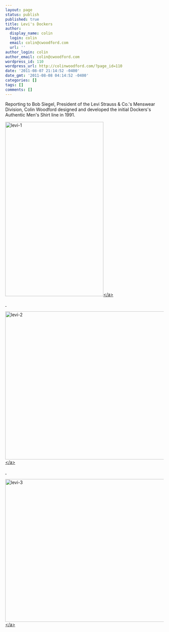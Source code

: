 ```yaml
---
layout: page
status: publish
published: true
title: Levi's Dockers
author:
  display_name: colin
  login: colin
  email: colin@cwoodford.com
  url: ''
author_login: colin
author_email: colin@cwoodford.com
wordpress_id: 110
wordpress_url: http://colinwoodford.com/?page_id=110
date: '2011-08-07 21:14:52 -0400'
date_gmt: '2011-08-08 04:14:52 -0400'
categories: []
tags: []
comments: []
---
```

<p>Reporting to Bob Siegel, President of the Levi Strauss &amp; Co.'s Menswear Division, Colin Woodford designed and developed the initial Dockers's Authentic Men's Shirt line in 1991.</p>
<p><a title="" href="http:&#47;&#47;colinwoodforddesign.com&#47;wp-content&#47;gallery&#47;levis&#47;levi-1.jpg"><img class="ngg-singlepic ngg-center" src="http:&#47;&#47;colinwoodforddesign.com&#47;wp-content&#47;gallery&#47;levis&#47;thumbs&#47;thumbs_levi-1.jpg" alt="levi-1" width="312" height="553" &#47;><&#47;a></p>
<p>&nbsp;</p>
<p><a title="" href="http:&#47;&#47;colinwoodforddesign.com&#47;wp-content&#47;gallery&#47;levis&#47;levi-2.jpg"><img class="ngg-singlepic ngg-center" src="http:&#47;&#47;colinwoodforddesign.com&#47;wp-content&#47;gallery&#47;levis&#47;thumbs&#47;thumbs_levi-2.jpg" alt="levi-2" width="537" height="470" &#47;><&#47;a></p>
<p>&nbsp;</p>
<p><a title="" href="http:&#47;&#47;colinwoodforddesign.com&#47;wp-content&#47;gallery&#47;levis&#47;levi-3.jpg"><img class="ngg-singlepic ngg-center" src="http:&#47;&#47;colinwoodforddesign.com&#47;wp-content&#47;gallery&#47;levis&#47;thumbs&#47;thumbs_levi-3.jpg" alt="levi-3" width="537" height="453" &#47;><&#47;a></p>
